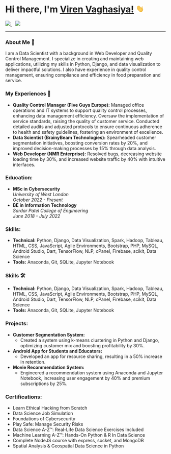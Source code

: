 
# Hi there, I'm [Viren Vaghasiya!](#) <img src="https://github.com/vishwasracharya/Personal-Assets/blob/main/gif/Hi.gif" width="25">


<a href="https://www.linkedin.com/in/viren-vaghasiya">
  <img width="30px" src="https://www.vectorlogo.zone/logos/linkedin/linkedin-icon.svg" />
</a>&ensp;
<a href="https://github.com/virenvaghasiya">
  <img width="30px" src="https://www.vectorlogo.zone/logos/github/github-icon.svg" />
</a>

---

### About Me 🚀



I am a Data Scientist with a background in Web Developer and Quality Control Management. I specialize in creating and maintaining web applications, utilizing my skills in Python, Django, and data visualization to deliver impactful solutions. I also have experience in quality control management, ensuring compliance and efficiency in food preparation and service.

### My Experiences 🙌

- **Quality Control Manager (Five Guys Europe):** Managed office operations and IT systems to support quality control processes, enhancing data management efficiency. Oversaw the implementation of service standards, raising the quality of customer service. Conducted detailed audits and adjusted protocols to ensure continuous adherence to health and safety guidelines, fostering an environment of excellence.
- **Data Scientist (BrainyBeam Technologies):** Spearheaded customer segmentation initiatives, boosting conversion rates by 20%, and improved decision-making processes by 15% through data analysis.
- **Web Developer (NMR Enterprise):** Resolved bugs, decreasing website loading time by 30%, and increased website traffic by 40% with intuitive interfaces.


### **Education:**

- **MSc in Cybersecurity**  
  *University of West London*  
  *October 2022 - Present*  
- **BE in Information Technology**  
  *Sardar Patel College of Engineering*  
  *June 2018 - July 2022*  


### **Skills:**

- **Technical:** Python, Django, Data Visualization, Spark, Hadoop, Tableau, HTML, CSS, JavaScript, Agile Environments, Bootstrap, PHP, MySQL, Android Studio, Dart, TensorFlow, NLP, cPanel, Firebase, scikit, Data Science
- **Tools:** Anaconda, Git, SQLite, Jupyter Notebook

### Skills 🛠

- **Technical:** Python, Django, Data Visualization, Spark, Hadoop, Tableau, HTML, CSS, JavaScript, Agile Environments, Bootstrap, PHP, MySQL, Android Studio, Dart, TensorFlow, NLP, cPanel, Firebase, scikit, Data Science
- **Tools:** Anaconda, Git, SQLite, Jupyter Notebook


### **Projects:**

- **Customer Segmentation System:**  
  - Created a system using k-means clustering in Python and Django, optimizing customer mix and boosting profitability by 30%.
- **Android App for Students and Educators:**  
  - Developed an app for resource sharing, resulting in a 50% increase in retention.
- **Movie Recommendation System:**  
  - Engineered a recommendation system using Anaconda and Jupyter Notebook, increasing user engagement by 40% and premium subscriptions by 25%.

### **Certifications:**

- Learn Ethical Hacking from Scratch
- Data Science Job Simulation
- Foundations of Cybersecurity
- Play Safe: Manage Security Risks
- Data Science A-Z™: Real-Life Data Science Exercises Included
- Machine Learning A-Z™: Hands-On Python & R In Data Science
- Complete NodeJS course with express, socket, and MongoDB
- Spatial Analysis & Geospatial Data Science in Python


